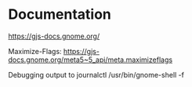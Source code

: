 # Documentation
https://gjs-docs.gnome.org/

Maximize-Flags:
https://gjs-docs.gnome.org/meta5~5_api/meta.maximizeflags

Debugging output to
journalctl /usr/bin/gnome-shell -f